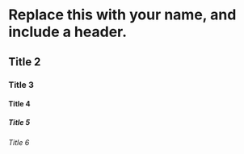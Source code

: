# Replace this with your name, and include a header.
## Title 2
### Title 3
#### Title 4
##### Title 5
###### Title 6
